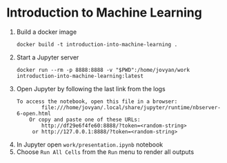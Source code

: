 # Introduction to Machine Learning

1. Build a docker image
	```
	docker build -t introduction-into-machine-learning .
	```
1. Start a Jupyter server
    ```
    docker run --rm -p 8888:8888 -v "$PWD":/home/jovyan/work introduction-into-machine-learning:latest
    ```
1. Open Jupyter by following the last link from the logs
    ```
    To access the notebook, open this file in a browser:
            file:///home/jovyan/.local/share/jupyter/runtime/nbserver-6-open.html
        Or copy and paste one of these URLs:
            http://df29e6f4fe60:8888/?token=<random-string>
         or http://127.0.0.1:8888/?token=<random-string>
    ```
1. In Jupyter open `work/presentation.ipynb` notebook
1. Choose `Run All Cells` from the `Run` menu to render all outputs